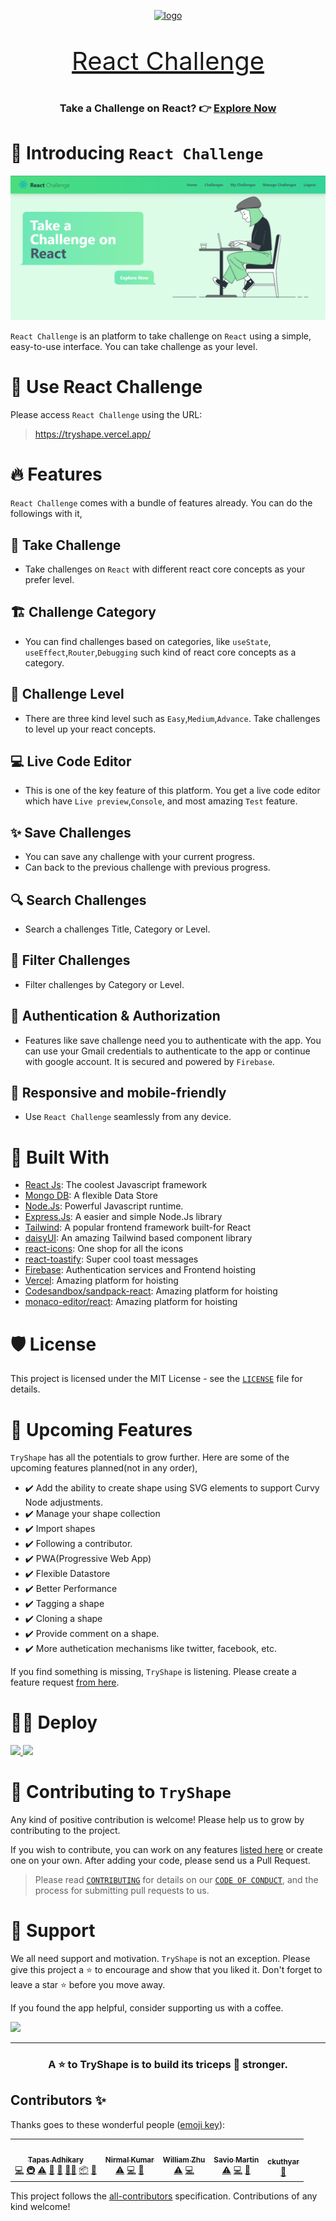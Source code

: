 <p align="center">
    <a href="https://tryshape.vercel.app/" target="_blank">
        <img src="https://upload.wikimedia.org/wikipedia/commons/thumb/a/a7/React-icon.svg/1200px-React-icon.svg.png" alt="logo" width="125"/>
    </a>
    
</p>
<p align="center" style="font-size: 40px;">
<a href="https://tryshape.vercel.app/" target="_blank">
        React Challenge
    </a>
</p>

<h3 align="center">Take a Challenge on React? 👉 <a href="https://tryshape.vercel.app/" target="_blank">
       Explore Now 
    </a></h3>

# 👋 Introducing `React Challenge`

<p align="center">
    <a href="https://tryshape.vercel.app" target="blank"/>
        <img src="./src//assets//images/home.jpg" alt="landing" />
    </a>
</p>

`React Challenge` is an platform to take challenge on `React` using a simple, easy-to-use interface. You can take challenge as your level.

# 🚀 Use React Challenge

Please access `React Challenge` using the URL:

> https://tryshape.vercel.app/

# 🔥 Features

`React Challenge` comes with a bundle of features already. You can do the followings with it,

## 🎯 Take Challenge

- Take challenges on `React` with different react core concepts as your prefer level.

## 🏗️ Challenge Category

- You can find challenges based on categories, like `useState`, `useEffect`,`Router`,`Debugging` such kind of react core concepts as a category.

## 📢 Challenge Level

- There are three kind level such as `Easy`,`Medium`,`Advance`. Take challenges to level up your react concepts.

## 💻 Live Code Editor

- This is one of the key feature of this platform. You get a live code editor which have `Live preview`,`Console`, and most amazing `Test` feature.

## ✨ Save Challenges

- You can save any challenge with your current progress.
- Can back to the previous challenge with previous progress.

## 🔍 Search Challenges

- Search a challenges Title, Category or Level.

## 🎿 Filter Challenges

- Filter challenges by Category or Level.

## 🔑 Authentication & Authorization

- Features like save challenge need you to authenticate with the app. You can use your Gmail credentials to authenticate to the app or continue with google account. It is secured and powered by `Firebase`.

## 📱 Responsive and mobile-friendly

- Use `React Challenge` seamlessly from any device.

# 🍔 Built With

- [React Js](https://nextjs.org/): The coolest Javascript framework
- [Mongo DB](https://harperdb.io/): A flexible Data Store
- [Node.Js](https://harperdb.io/): Powerful Javascript runtime.
- [Express.Js](https://harperdb.io/): A easier and simple Node.Js library
- [Tailwind](https://react-bootstrap.github.io/): A popular frontend framework built-for React
- [daisyUI](https://styled-components.com/): An amazing Tailwind based component library
- [react-icons](https://react-icons.github.io/react-icons/): One shop for all the icons
- [react-toastify](https://react-hot-toast.com/): Super cool toast messages
- [Firebase](https://firebase.google.com/): Authentication services and Frontend hoisting
- [Vercel](http://vercel.com/): Amazing platform for hoisting
- [Codesandbox/sandpack-react](http://vercel.com/): Amazing platform for hoisting
- [monaco-editor/react](http://vercel.com/): Amazing platform for hoisting

# 🛡️ License

This project is licensed under the MIT License - see the [`LICENSE`](LICENSE) file for details.

# 🦄 Upcoming Features

`TryShape` has all the potentials to grow further. Here are some of the upcoming features planned(not in any order),

- ✔️ Add the ability to create shape using SVG elements to support Curvy Node adjustments.
- ✔️ Manage your shape collection
- ✔️ Import shapes
- ✔️ Following a contributor.
- ✔️ PWA(Progressive Web App)
- ✔️ Flexible Datastore
- ✔️ Better Performance
- ✔️ Tagging a shape
- ✔️ Cloning a shape
- ✔️ Provide comment on a shape.
- ✔️ More authetication mechanisms like twitter, facebook, etc.

If you find something is missing, `TryShape` is listening. Please create a feature request [from here](https://github.com/TryShape/tryshape/issues/new/choose).

# 🏃‍♀️ Deploy

<a href="https://vercel.com/new/project?template=https://github.com/TryShape/tryshape">
<img src="https://vercel.com/button" height="37.5px" />
</a>
<a href="https://app.netlify.com/start/deploy?repository=https://github.com/TryShape/tryshape">
<img src="https://www.netlify.com/img/deploy/button.svg" height="37.5px" />
</a>

# 🤝 Contributing to `TryShape`

Any kind of positive contribution is welcome! Please help us to grow by contributing to the project.

If you wish to contribute, you can work on any features [listed here](https://github.com/TryShape/tryshape#-upcoming-features) or create one on your own. After adding your code, please send us a Pull Request.

> Please read [`CONTRIBUTING`](CONTRIBUTING.md) for details on our [`CODE OF CONDUCT`](CODE_OF_CONDUCT.md), and the process for submitting pull requests to us.

# 🙏 Support

We all need support and motivation. `TryShape` is not an exception. Please give this project a ⭐️ to encourage and show that you liked it. Don't forget to leave a star ⭐️ before you move away.

If you found the app helpful, consider supporting us with a coffee.

<a href="https://www.buymeacoffee.com/greenroots">
    <img src="https://cdn.buymeacoffee.com/buttons/v2/default-yellow.png" height="50px">
</a>

---

<h3 align="center">
A ⭐️ to <b>TryShape</b> is to build its triceps 💪 stronger.
</h3>

## Contributors ✨

Thanks goes to these wonderful people ([emoji key](https://allcontributors.org/docs/en/emoji-key)):

<!-- ALL-CONTRIBUTORS-LIST:START - Do not remove or modify this section -->
<!-- prettier-ignore-start -->
<!-- markdownlint-disable -->
<table>
  <tr>
    <td align="center"><a href="https://tapasadhikary.com"><img src="https://avatars.githubusercontent.com/u/3633137?v=4?s=100" width="100px;" alt=""/><br /><sub><b>Tapas Adhikary</b></sub></a><br /><a href="https://github.com/TryShape/tryshape/commits?author=atapas" title="Code">💻</a> <a href="#infra-atapas" title="Infrastructure (Hosting, Build-Tools, etc)">🚇</a> <a href="https://github.com/TryShape/tryshape/commits?author=atapas" title="Tests">⚠️</a> <a href="#blog-atapas" title="Blogposts">📝</a> <a href="#ideas-atapas" title="Ideas, Planning, & Feedback">🤔</a> <a href="#mentoring-atapas" title="Mentoring">🧑‍🏫</a> <a href="#platform-atapas" title="Packaging/porting to new platform">📦</a> <a href="#projectManagement-atapas" title="Project Management">📆</a></td>
    <td align="center"><a href="https://github.com/nirmalkc"><img src="https://avatars.githubusercontent.com/u/6359059?v=4?s=100" width="100px;" alt=""/><br /><sub><b>Nirmal Kumar</b></sub></a><br /><a href="https://github.com/TryShape/tryshape/commits?author=nirmalkc" title="Tests">⚠️</a> <a href="https://github.com/TryShape/tryshape/commits?author=nirmalkc" title="Code">💻</a> <a href="#design-nirmalkc" title="Design">🎨</a></td>
    <td align="center"><a href="https://github.com/williamzhu17"><img src="https://avatars.githubusercontent.com/u/77871333?v=4?s=100" width="100px;" alt=""/><br /><sub><b>William Zhu</b></sub></a><br /><a href="https://github.com/TryShape/tryshape/commits?author=williamzhu17" title="Tests">⚠️</a> <a href="https://github.com/TryShape/tryshape/commits?author=williamzhu17" title="Code">💻</a></td>
    <td align="center"><a href="https://savio.xyz/"><img src="https://avatars.githubusercontent.com/u/61895712?v=4?s=100" width="100px;" alt=""/><br /><sub><b>Savio Martin</b></sub></a><br /><a href="https://github.com/TryShape/tryshape/commits?author=saviomartin" title="Tests">⚠️</a> <a href="https://github.com/TryShape/tryshape/commits?author=saviomartin" title="Code">💻</a> <a href="https://github.com/TryShape/tryshape/issues?q=author%3Asaviomartin" title="Bug reports">🐛</a></td>
    <td align="center"><a href="http://www.sangamone.com"><img src="https://avatars.githubusercontent.com/u/7517545?v=4?s=100" width="100px;" alt=""/><br /><sub><b>ckuthyar</b></sub></a><br /><a href="https://github.com/TryShape/tryshape/issues?q=author%3Ackuthyar" title="Bug reports">🐛</a></td>
  </tr>
</table>

<!-- markdownlint-restore -->
<!-- prettier-ignore-end -->

<!-- ALL-CONTRIBUTORS-LIST:END -->

This project follows the [all-contributors](https://github.com/all-contributors/all-contributors) specification. Contributions of any kind welcome!
